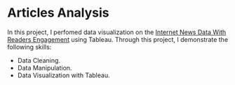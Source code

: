 # Articles Analysis

In this project, I perfomed data visualization on the [Internet News Data With Readers Engagement](https://www.kaggle.com/szymonjanowski/internet-articles-data-with-users-engagement) using Tableau. Through this project, I demonstrate the following skills: 

  * Data Cleaning.
  * Data Manipulation.
  * Data Visualization with Tableau.

